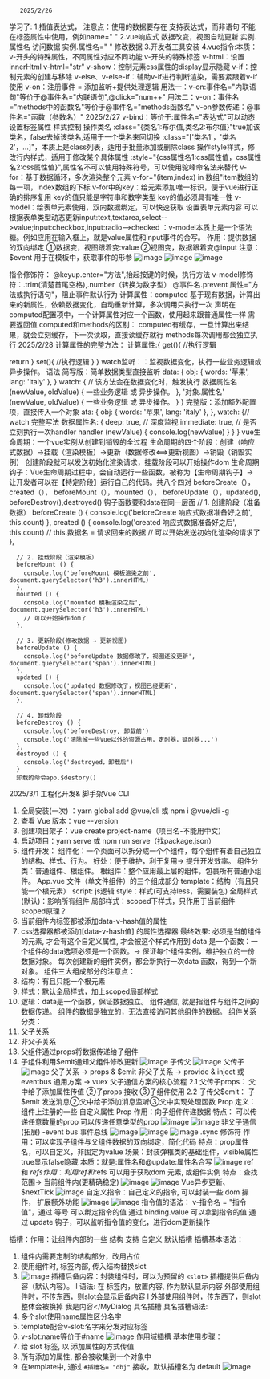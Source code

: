       2025/2/26
学习了:
1.插值表达式，
注意点：使用的数据要存在
支持表达式，而非语句
不能在标签属性中使用，例如name="  "
2.vue响应式
数据改变，视图自动更新
实例.属性名  访问数据
实例.属性名=" " 修改数据
3.开发者工具安装
4.vue指令:本质：v-开头的特殊属性，不同属性对应不同功能
v-开头的特殊标签
v-html：设置innerHtml
v-html="str"
v-show：控制元素css属性的display显示隐藏
v-if：控制元素的创建与移除
v-else、v-else-if：辅助v-if进行判断渲染，需要紧跟着v-if使用
v-on：注册事件 = 添加监听+提供处理逻辑
用法一：v-on:事件名="内联语句"等价于@事件名="内联语句",@click="num++"
用法二：v-on：事件名="methods中的函数名"等价于@事件名="methods函数名"
v-on参数传递：@事件名="函数（参数名）"
2025/2/27
v-bind：等价于:属性名="表达式"可以动态设置标签属性
样式控制
操作类名
:class="{类名1:布尔值,类名2:布尔值}"true加该类名，false去掉该类名,适用于一个类名来回切换
:class="['类名1'，'类名2'，...]"，本质上是class列表，适用于批量添加或删除class
操作style样式，修改行内样式，适用于修改某个具体属性
:style="{css属性名1:css属性值，css属性名2:css属性值}",属性名不可以使用特殊符号，可以使用驼峰命名法来替代
v-for：基于数据循环，多次渲染整个元素
v-for="(item,index) in 数组"item数组的每一项，index数组的下标
v-for中的key：给元素添加唯一标识，便于vue进行正确的排序复用
key的值只能是字符串和数字类型
key的值必须具有唯一性
v-model：给表单元素使用，双向数据绑定，可以快速获取 设置表单元素内容
可以根据表单类型动态更新input:text,textarea,select-->value;input:checkbox,input:radio-->checked
：v-model本质上是一个语法糖。例如应用在输入框上，就是value属性和input事件的合写。
作用：提供数据的双向绑定
①数据变，视图跟着变:value 
②视图变，数据跟着变@input
注意：$event 用于在模板中，获取事件的形参
![image](https://github.com/user-attachments/assets/9a6146df-b7e8-4405-9b96-322c0712fc42)
![image](https://github.com/user-attachments/assets/3ec905c5-0289-4453-b58e-4361d6f8f8f0)
![image](https://github.com/user-attachments/assets/ddc06274-2f51-414e-8474-0ca13e27c049)

指令修饰符：
@keyup.enter="方法",抬起按键的时候，执行方法
v-model修饰符：.trim(清楚首尾空格),.number（转换为数字型）
@事件名.prevent 属性="方法或执行语句"，阻止事件默认行为
计算属性：computed
基于现有数据，计算出来的新属性，依赖数据变化，自动重新计算，多次调用只执行一次
声明在computed配置项中，一个计算属性对应一个函数，使用起来跟普通属性一样
需要返回值
computed和methods的区别：
computed有缓存，一旦计算出来结果，就会立刻缓存，下一次读取，直接读缓存就行
methods每次调用都会独立执行
2025/2/28
计算属性的完整方法：
计算属性:{
get(){
//执行逻辑

return
}
set(){
//执行逻辑
}
}
watch监听：：监视数据变化，执行一些业务逻辑或异步操作。
语法
简写版：简单数据类型直接监听
data: {
 obj: {
 words: '苹果',
 lang: 'italy'
 },
 }
watch: {
 // 该方法会在数据变化时，触发执行
数据属性名 (newValue, oldValue) {
一些业务逻辑 或 异步操作。
},
 '对象.属性名' (newValue, oldValue) {
一些业务逻辑 或 异步操作。
}
 }
 完整版：添加额外配置项，直接传入一个对象
 ata: {
 obj: {
 words: '苹果',
 lang: 'italy'
 },
 },
 watch: {// watch 完整写法
数据属性名: {
 deep: true, // 深度监视
immediate: true, // 是否立刻执行一次handler
 handler (newValue) {
 console.log(newValue)
 }
 }
 }
vue生命周期：一个vue实例从创建到销毁的全过程
生命周期的四个阶段：创建（响应式数据）->挂载（渲染模板）->更新（数据修改<==>更新视图）->销毁（销毁实例）
创建阶段就可以发送初始化渲染请求，挂载阶段可以开始操作dom
生命周期钩子：Vue生命周期过程中，会自动运行一些函数，被称为【生命周期钩子】→  让开发者可以在【特定阶段】运行自己的代码。共八个四对
beforeCreate（），created（）， beforeMount（），mounted（）， beforeUpdate（），updated(), beforeDestroy(),destroyed()
 钩子函数要和data在同一层面
      // 1. 创建阶段（准备数据）
      beforeCreate () {
        console.log('beforeCreate 响应式数据准备好之前', this.count)
      },
      created () {
        console.log('created 响应式数据准备好之后', this.count)
        // this.数据名 = 请求回来的数据
        // 可以开始发送初始化渲染的请求了
      },

      // 2. 挂载阶段（渲染模板）
      beforeMount () {
        console.log('beforeMount 模板渲染之前', document.querySelector('h3').innerHTML)
      },
      mounted () {
        console.log('mounted 模板渲染之后', document.querySelector('h3').innerHTML)
        // 可以开始操作dom了
      },

      // 3. 更新阶段(修改数据 → 更新视图)
      beforeUpdate () {
        console.log('beforeUpdate 数据修改了，视图还没更新', document.querySelector('span').innerHTML)
      },
      updated () {
        console.log('updated 数据修改了，视图已经更新', document.querySelector('span').innerHTML)
      },

      // 4. 卸载阶段
      beforeDestroy () {
        console.log('beforeDestroy, 卸载前')
        console.log('清除掉一些Vue以外的资源占用，定时器，延时器...')
      },
      destroyed () {
        console.log('destroyed，卸载后')
      }
      卸载的命令app.$destory()
2025/3/1
工程化开发& 脚手架Vue CLI
1. 全局安装(一次) ：yarn global add @vue/cli    或 npm i  @vue/cli  -g
2. 查看 Vue 版本：vue  --version
 3. 创建项目架子：vue  create  project-name（项目名-不能用中文）
4. 启动项目：yarn  serve  或 npm run serve（找package.json）
5. 组件开发：
 组件化：一个页面可以拆分成一个个组件，每个组件有着自己独立的结构、样式、行为。
好处：便于维护，利于复用→ 提升开发效率。
组件分类：普通组件、根组件。
根组件：整个应用最上层的组件，包裹所有普通小组件。
App.vue 文件（单文件组件）的三个组成部分
 template：结构（有且只能一个根元素）
script:   js逻辑
style：样式(可支持less，需要装包)
全局样式(默认)：影响所有组件
局部样式：scoped下样式，只作用于当前组件
scoped原理？
1. 当前组件内标签都被添加data-v-hash值的属性
2. css选择器都被添加[data-v-hash值] 的属性选择器
最终效果: 必须是当前组件的元素, 才会有这个自定义属性, 才会被这个样式作用到
data 是一个函数：一个组件的data选项必须是一个函数。→   保证每个组件实例，维护独立的一份数据对象。
每次创建新的组件实例，都会新执行一次data 函数，得到一个新对象。
组件三大组成部分的注意点：
1. 结构：有且只能一个根元素
2. 样式：默认全局样式，加上scoped局部样式
3. 逻辑：data是一个函数，保证数据独立。
组件通信, 就是指组件与组件之间的数据传递。
组件的数据是独立的，无法直接访问其他组件的数据。
组件关系分类：
1. 父子关系
2. 非父子关系
1. 父组件通过props将数据传递给子组件
2. 子组件利用$emit通知父组件修改更新
![image](https://github.com/user-attachments/assets/4ec65997-2e89-4ba0-b4c4-bd6e839b2f46)
子传父
![image](https://github.com/user-attachments/assets/338677c9-e354-41cf-94fc-5cf11a8735d2)
父传子
![image](https://github.com/user-attachments/assets/e1b9896f-f55b-4fbc-902b-b46062b91bf0)
父子关系 →    props & $emit
非父子关系 →    provide & inject   或 eventbus
通用方案 →    vuex
 父子通信方案的核心流程
2.1 父传子props：
父中给子添加属性传值 ②子props 接收 ③子组件使用
2.2 子传父$emit：
子$emit 发送消息②父中给子添加消息监听③父中实现处理函数
 Prop 定义：组件上注册的一些 自定义属性
Prop 作用：向子组件传递数据
特点：
可以传递任意数量的prop
可以传递任意类型的prop
![image](https://github.com/user-attachments/assets/ebc99cf0-698c-4801-8725-f500c92aceff)
![image](https://github.com/user-attachments/assets/dfbb0264-84a3-43a8-8db1-1663183dd2be)
非父子通信(拓展) -event bus 事件总线
![image](https://github.com/user-attachments/assets/f5b5f573-d61b-4fed-96d8-cf2ac9934123)
![image](https://github.com/user-attachments/assets/f4713b19-02ca-425b-9319-3f6548fd47e1)
![image](https://github.com/user-attachments/assets/8c0cac72-c063-4615-8174-2b8111d5a464)
.sync 修饰符
作用：可以实现子组件与父组件数据的双向绑定，简化代码
特点：prop属性名，可以自定义，非固定为value
场景：封装弹框类的基础组件，visible属性 true显示false隐藏
本质：就是:属性名和@update:属性名合写
![image](https://github.com/user-attachments/assets/1e2a1155-62fc-43db-859b-f9f7b32e4e75)
ref 和 $refs
作用：利用ref 和$refs 可以用于获取dom 元素, 或组件实例
特点：查找范围→  当前组件内(更精确稳定)
![image](https://github.com/user-attachments/assets/bf0568a4-ba15-46c5-a84b-5e1d7a9a586a)
![image](https://github.com/user-attachments/assets/b2f7c4ad-b23e-4daa-a996-528ee79c426d)
Vue异步更新、$nextTick
![image](https://github.com/user-attachments/assets/2ba3f6fe-9e70-431c-bf75-852d68a0491a)
自定义指令：自己定义的指令,  可以封装一些 dom 操作， 扩展额外功能
![image](https://github.com/user-attachments/assets/8e136b69-cc86-430b-9164-3a532577714a)
![image](https://github.com/user-attachments/assets/f1cda1e9-852e-4290-b0d9-8e903841b6f4)
 指令值的语法：
v-指令名 = "指令值"，通过 等号 可以绑定指令的值
通过 binding.value 可以拿到指令的值
通过 update 钩子，可以监听指令值的变化，进行dom更新操作

插槽：作用：让组件内部的一些 结构 支持 自定义
默认插槽
插槽基本语法：
1. 组件内需要定制的结构部分，改用<slot></slot>占位
2. 使用组件时, <MyDialog></MyDialog>标签内部, 传入结构替换slot
3. ![image](https://github.com/user-attachments/assets/843bab80-cfee-4213-bc19-b0f24a3d18c1)
插槽后备内容：封装组件时，可以为预留的 `<slot>` 插槽提供后备内容（默认内容）。
l 语法: 在 <slot> 标签内，放置内容,  作为默认显示内容
 外部使用组件时，不传东西，则slot会显示后备内容 
<MyDialog></MyDialog>
 l 外部使用组件时，传东西了，则slot整体会被换掉
<MyDialog>我是内容</MyDialog
具名插槽
具名插槽语法:
1. 多个slot使用name属性区分名字
2.   template配合v-slot:名字来分发对应标签
3.   v-slot:name等价于#name
![image](https://github.com/user-attachments/assets/c15af532-7e30-4258-b9f4-f1b75f218374)
 作用域插槽
基本使用步骤：
1. 给 slot 标签, 以 添加属性的方式传值
2. 所有添加的属性, 都会被收集到一个对象中
3. 在template中, 通过  ` #插槽名= "obj" ` 接收，默认插槽名为 default
![image](https://github.com/user-attachments/assets/fe1ccb34-2341-4010-84ed-c641f38eb27f)
